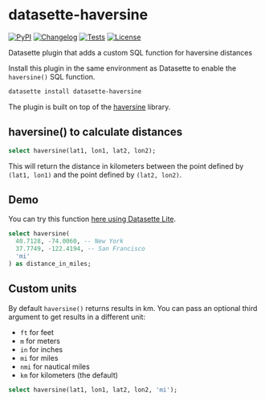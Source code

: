 # datasette-haversine

[![PyPI](https://img.shields.io/pypi/v/datasette-haversine.svg)](https://pypi.org/project/datasette-haversine/)
[![Changelog](https://img.shields.io/github/v/release/simonw/datasette-haversine?include_prereleases&label=changelog)](https://github.com/simonw/datasette-haversine/releases)
[![Tests](https://github.com/simonw/datasette-haversine/workflows/Test/badge.svg)](https://github.com/simonw/datasette-haversine/actions?query=workflow%3ATest)
[![License](https://img.shields.io/badge/license-Apache%202.0-blue.svg)](https://github.com/simonw/datasette-haversine/blob/main/LICENSE)

Datasette plugin that adds a custom SQL function for haversine distances

Install this plugin in the same environment as Datasette to enable the `haversine()` SQL function.
```bash
datasette install datasette-haversine
```
The plugin is built on top of the [haversine](https://github.com/mapado/haversine) library.

## haversine() to calculate distances

```sql
select haversine(lat1, lon1, lat2, lon2);
```

This will return the distance in kilometers between the point defined by `(lat1, lon1)` and the point defined by `(lat2, lon2)`.

## Demo

You can try this function [here using Datasette Lite](https://lite.datasette.io/?install=datasette-haversine#/content?sql=select+haversine%28%0A++40.7128%2C+-74.0060%2C+--+New+York%0A++37.7749%2C+-122.4194%2C+--+San+Francisco%0A++%27mi%27%0A%29+as+distance_in_miles%3B).

```sql
select haversine(
  40.7128, -74.0060, -- New York
  37.7749, -122.4194, -- San Francisco
  'mi'
) as distance_in_miles;
```

## Custom units

By default `haversine()` returns results in km. You can pass an optional third argument to get results in a different unit:

- `ft` for feet
- `m` for meters
- `in` for inches
- `mi` for miles
- `nmi` for nautical miles
- `km` for kilometers (the default)

```sql
select haversine(lat1, lon1, lat2, lon2, 'mi');
```
